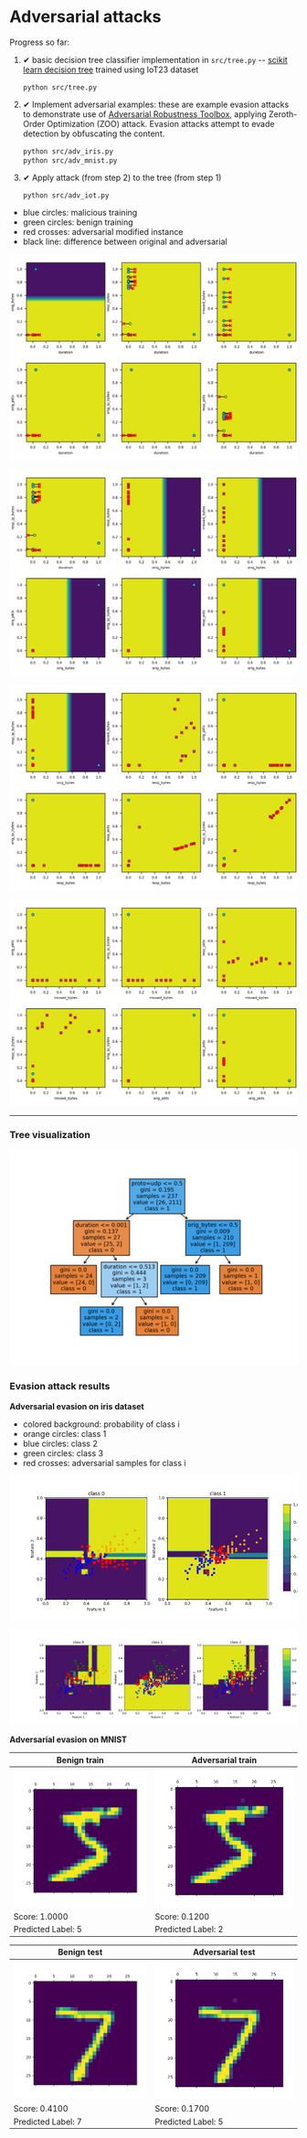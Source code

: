 # Adversarial attacks

Progress so far:

1. ✔ basic decision tree classifier implementation in `src/tree.py` -- [scikit learn decision tree][1] trained using IoT23 dataset

    ```text
    python src/tree.py 
    ```

2. ✔ Implement adversarial examples: these are example evasion attacks to demonstrate use of [Adversarial Robustness Toolbox][2],
   applying Zeroth-Order Optimization (ZOO) attack. Evasion attacks attempt to evade detection by obfuscating the content.

    ```text
    python src/adv_iris.py
    python src/adv_mnist.py
    ```
    
3. ✔ Apply attack (from step 2) to the tree (from step 1) 

    ```text
    python src/adv_iot.py
    ```


- blue circles: malicious training 
- green circles: benign training 
- red crosses: adversarial modified instance
- black line: difference between original and adversarial

 
![img](iot-23_1.png) 
 
![img](iot-23_2.png) 
  
![img](iot-23_3.png) 
 
![img](iot-23_4.png) 

* * *   
  
### Tree visualization
  
![image](CTU-44-1.png)   

### Evasion attack results

**Adversarial evasion on iris dataset**

- colored background: probability of class i
- orange circles: class 1
- blue circles: class 2
- green circles: class 3
- red crosses: adversarial samples for class i

![image](iris_2.png)

![image](iris_3.png)

**Adversarial evasion on MNIST**

| Benign train               | Adversarial train       |
|----------------------------|-------------------------|
| ![image](benign_train.png) | ![image](adv_train.png) | 
| Score: 1.0000              | Score: 0.1200           |
| Predicted Label: 5         | Predicted Label: 2      |


| Benign test               | Adversarial test       |
|---------------------------|------------------------|
| ![image](benign_test.png) | ![image](adv_test.png) |
| Score: 0.4100             | Score: 0.1700          | 
| Predicted Label: 7        | Predicted Label: 5     | 

  
<!-- references -->
  
[1]: https://scikit-learn.org/stable/modules/tree.html  
[2]: https://adversarial-robustness-toolbox.readthedocs.io/en/latest/
